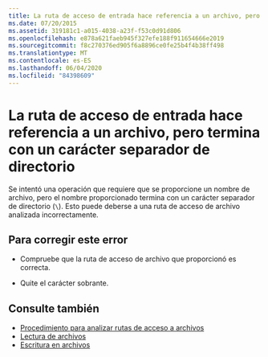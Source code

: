 ```yaml
---
title: La ruta de acceso de entrada hace referencia a un archivo, pero termina con un carácter separador de directorio
ms.date: 07/20/2015
ms.assetid: 319181c1-a015-4038-a23f-f53c0d91d806
ms.openlocfilehash: e878a621faeb945f327efe188f911654666e2019
ms.sourcegitcommit: f8c270376ed905f6a8896ce0fe25b4f4b38ff498
ms.translationtype: MT
ms.contentlocale: es-ES
ms.lasthandoff: 06/04/2020
ms.locfileid: "84398609"
---
```

# <a name="the-input-path-refers-to-a-file-but-ends-with-a-directory-separator-character"></a>La ruta de acceso de entrada hace referencia a un archivo, pero termina con un carácter separador de directorio
Se intentó una operación que requiere que se proporcione un nombre de archivo, pero el nombre proporcionado termina con un carácter separador de directorio (`\`). Esto puede deberse a una ruta de acceso de archivo analizada incorrectamente.  
  
## <a name="to-correct-this-error"></a>Para corregir este error  
  
- Compruebe que la ruta de acceso de archivo que proporcionó es correcta.  
  
- Quite el carácter sobrante.  
  
## <a name="see-also"></a>Consulte también

- [Procedimiento para analizar rutas de acceso a archivos](../developing-apps/programming/drives-directories-files/how-to-parse-file-paths.md)
- [Lectura de archivos](../developing-apps/programming/drives-directories-files/reading-from-files.md)
- [Escritura en archivos](../developing-apps/programming/drives-directories-files/writing-to-files.md)
